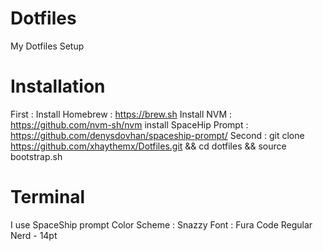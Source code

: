 # Dotfiles
My Dotfiles Setup
# Installation
First :
Install Homebrew : https://brew.sh
Install NVM : https://github.com/nvm-sh/nvm
install SpaceHip Prompt : https://github.com/denysdovhan/spaceship-prompt/
Second : 
git clone https://github.com/xhaythemx/Dotfiles.git && cd dotfiles && source bootstrap.sh

# Terminal
I use SpaceShip prompt
Color Scheme : Snazzy
Font : Fura Code Regular Nerd - 14pt
